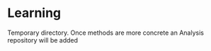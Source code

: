# Learning
Temporary directory.  Once methods are more concrete an Analysis repository will be added
